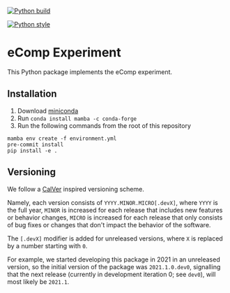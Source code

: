[![Python build](https://github.com/sappelhoff/ecomp_experiment/actions/workflows/build.yml/badge.svg)](https://github.com/sappelhoff/ecomp_experiment/actions/workflows/build.yml)

[![Python style](https://github.com/sappelhoff/ecomp_experiment/actions/workflows/style.yml/badge.svg)](https://github.com/sappelhoff/ecomp_experiment/actions/workflows/style.yml)

# eComp Experiment

This Python package implements the eComp experiment.

## Installation

1. Download [miniconda](https://docs.conda.io/en/latest/miniconda.html)
1. Run `conda install mamba -c conda-forge`
1. Run the following commands from the root of this repository

```shell
mamba env create -f environment.yml
pre-commit install
pip install -e .
```

## Versioning

We follow a [CalVer](https://calver.org/) inspired versioning scheme.

Namely, each version consists of `YYYY.MINOR.MICRO[.devX]`,
where `YYYY` is the full year,
`MINOR` is increased for each release that includes new features or behavior changes,
`MICRO` is increased for each release that only consists of bug fixes
or changes that don't impact the behavior of the software.

The `[.devX]` modifier is added for unreleased versions,
where `X` is replaced by a number starting with `0`.

For example, we started developing this package in 2021 in an unreleased version,
so the initial version of the package was `2021.1.0.dev0`,
signalling that the next release (currently in development iteration 0; see `dev0`),
will most likely be `2021.1`.
